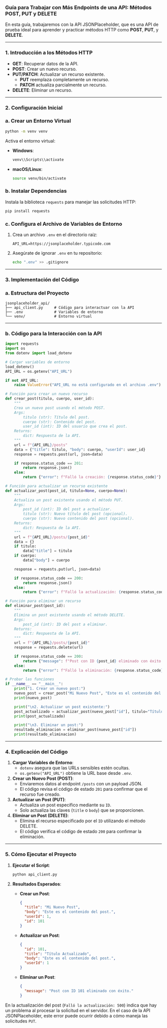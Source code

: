 ### **Guía para Trabajar con Más Endpoints de una API: Métodos POST, PUT y DELETE**

En esta guía, trabajaremos con la API JSONPlaceholder, que es una API de prueba ideal para aprender y practicar métodos HTTP como **POST**, **PUT**, y **DELETE**.

---

### **1. Introducción a los Métodos HTTP**

- **GET**: Recuperar datos de la API.
- **POST**: Crear un nuevo recurso.
- **PUT/PATCH**: Actualizar un recurso existente.
    - **PUT** reemplaza completamente un recurso.
    - **PATCH** actualiza parcialmente un recurso.
- **DELETE**: Eliminar un recurso.

---

### **2. Configuración Inicial**

### **a. Crear un Entorno Virtual**

```bash
python -m venv venv
```

Activa el entorno virtual:

- **Windows**:
    
    ```bash
    venv\\Scripts\\activate
    ```
    
- **macOS/Linux**:
    
    ```bash
    source venv/bin/activate
    ```
    

### **b. Instalar Dependencias**

Instala la biblioteca `requests` para manejar las solicitudes HTTP:

```bash
pip install requests
```

### **c. Configura el Archivo de Variables de Entorno**

1. Crea un archivo `.env` en el directorio raíz:
    
    ```
    API_URL=https://jsonplaceholder.typicode.com
    ```
    
2. Asegúrate de ignorar `.env` en tu repositorio:
    
    ```bash
    echo ".env" >> .gitignore
    ```
    

---

### **3. Implementación del Código**

### **a. Estructura del Proyecto**

```
jsonplaceholder_api/
├── api_client.py     # Código para interactuar con la API
├── .env              # Variables de entorno
└── venv/             # Entorno virtual
```

---

### **b. Código para la Interacción con la API**

```python
import requests
import os
from dotenv import load_dotenv

# Cargar variables de entorno
load_dotenv()
API_URL = os.getenv("API_URL")

if not API_URL:
    raise ValueError("API_URL no está configurado en el archivo .env")

# Función para crear un nuevo recurso
def crear_post(titulo, cuerpo, user_id):
    """
    Crea un nuevo post usando el método POST.
    Args:
        titulo (str): Título del post.
        cuerpo (str): Contenido del post.
        user_id (int): ID del usuario que crea el post.
    Returns:
        dict: Respuesta de la API.
    """
    url = f"{API_URL}/posts"
    data = {"title": titulo, "body": cuerpo, "userId": user_id}
    response = requests.post(url, json=data)

    if response.status_code == 201:
        return response.json()
    else:
        return {"error": f"Falló la creación: {response.status_code}"}

# Función para actualizar un recurso existente
def actualizar_post(post_id, titulo=None, cuerpo=None):
    """
    Actualiza un post existente usando el método PUT.
    Args:
        post_id (int): ID del post a actualizar.
        titulo (str): Nuevo título del post (opcional).
        cuerpo (str): Nuevo contenido del post (opcional).
    Returns:
        dict: Respuesta de la API.
    """
    url = f"{API_URL}/posts/{post_id}"
    data = {}
    if titulo:
        data["title"] = titulo
    if cuerpo:
        data["body"] = cuerpo

    response = requests.put(url, json=data)

    if response.status_code == 200:
        return response.json()
    else:
        return {"error": f"Falló la actualización: {response.status_code}"}

# Función para eliminar un recurso
def eliminar_post(post_id):
    """
    Elimina un post existente usando el método DELETE.
    Args:
        post_id (int): ID del post a eliminar.
    Returns:
        dict: Respuesta de la API.
    """
    url = f"{API_URL}/posts/{post_id}"
    response = requests.delete(url)

    if response.status_code == 200:
        return {"message": f"Post con ID {post_id} eliminado con éxito."}
    else:
        return {"error": f"Falló la eliminación: {response.status_code}"}

# Probar las funciones
if __name__ == "__main__":
    print("1. Crear un nuevo post:")
    nuevo_post = crear_post("Mi Nuevo Post", "Este es el contenido del post.", 1)
    print(nuevo_post)

    print("\n2. Actualizar un post existente:")
    post_actualizado = actualizar_post(nuevo_post["id"], titulo="Título Actualizado")
    print(post_actualizado)

    print("\n3. Eliminar un post:")
    resultado_eliminacion = eliminar_post(nuevo_post["id"])
    print(resultado_eliminacion)
```

---

### **4. Explicación del Código**

1. **Cargar Variables de Entorno**:
    - `dotenv` asegura que las URLs sensibles estén ocultas.
    - `os.getenv("API_URL")` obtiene la URL base desde `.env`.
2. **Crear un Nuevo Post (POST)**:
    - Enviaremos datos al endpoint `/posts` con un payload JSON.
    - El código revisa el código de estado `201` para confirmar que el recurso fue creado.
3. **Actualizar un Post (PUT)**:
    - Actualiza un post específico mediante su `ID`.
    - Solo actualiza las claves (`title` o `body`) que se proporcionen.
4. **Eliminar un Post (DELETE)**:
    - Elimina el recurso especificado por el `ID` utilizando el método DELETE.
    - El código verifica el código de estado `200` para confirmar la eliminación.

---

### **5. Cómo Ejecutar el Proyecto**

1. **Ejecutar el Script**:
    
    ```bash
    python api_client.py
    ```
    
2. **Resultados Esperados**:
    - **Crear un Post**:
        
        ```json
        {
          "title": "Mi Nuevo Post",
          "body": "Este es el contenido del post.",
          "userId": 1,
          "id": 101
        }
        
        ```
        
    - **Actualizar un Post**:
        
        ```json
        {
          "id": 101,
          "title": "Título Actualizado",
          "body": "Este es el contenido del post.",
          "userId": 1
        }
        ```
        
    - **Eliminar un Post**:
        
        ```json
        {
          "message": "Post con ID 101 eliminado con éxito."
        }
        
        ```
        

En la actualización del post (`Falló la actualización: 500`) indica que hay un problema al procesar la solicitud en el servidor. En el caso de la API JSONPlaceholder, este error puede ocurrir debido a cómo maneja las solicitudes `PUT`.